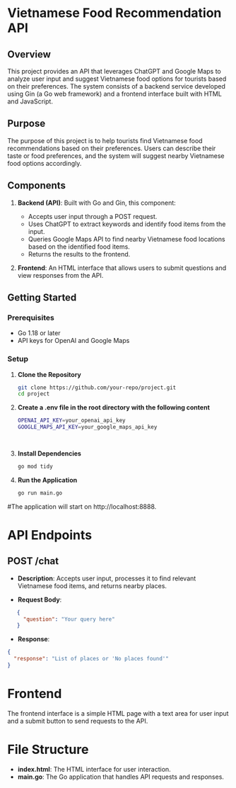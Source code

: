 # Vietnamese Food Recommendation API

## Overview

This project provides an API that leverages ChatGPT and Google Maps to analyze user input and suggest Vietnamese food options for tourists based on their preferences. The system consists of a backend service developed using Gin (a Go web framework) and a frontend interface built with HTML and JavaScript.

## Purpose

The purpose of this project is to help tourists find Vietnamese food recommendations based on their preferences. Users can describe their taste or food preferences, and the system will suggest nearby Vietnamese food options accordingly.

## Components

1. **Backend (API)**: Built with Go and Gin, this component:
   - Accepts user input through a POST request.
   - Uses ChatGPT to extract keywords and identify food items from the input.
   - Queries Google Maps API to find nearby Vietnamese food locations based on the identified food items.
   - Returns the results to the frontend.

2. **Frontend**: An HTML interface that allows users to submit questions and view responses from the API.

## Getting Started

### Prerequisites

- Go 1.18 or later
- API keys for OpenAI and Google Maps

### Setup

1. **Clone the Repository**

   ```bash
   git clone https://github.com/your-repo/project.git
   cd project
2. **Create a .env file in the root directory with the following content**

   ```bash
   OPENAI_API_KEY=your_openai_api_key
   GOOGLE_MAPS_API_KEY=your_google_maps_api_key

 
3. **Install Dependencies**

   ```bash
   go mod tidy

4. **Run the Application**

   ```bash
   go run main.go

#The application will start on http://localhost:8888.

# API Endpoints

## POST /chat

- **Description**: Accepts user input, processes it to find relevant Vietnamese food items, and returns nearby places.

- **Request Body**:

```json
   {
     "question": "Your query here"
   }
```
- **Response**:

```json
{
  "response": "List of places or 'No places found'"
}
```
# Frontend
The frontend interface is a simple HTML page with a text area for user input and a submit button to send requests to the API.

# File Structure
- **index.html**: The HTML interface for user interaction.
- **main.go**: The Go application that handles API requests and responses.
   
